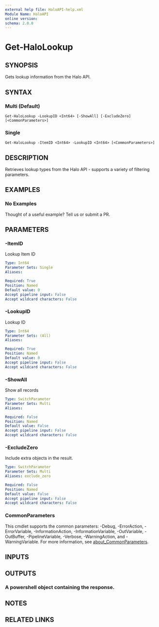 ```yaml
---
external help file: HaloAPI-help.xml
Module Name: HaloAPI
online version:
schema: 2.0.0
---
```


# Get-HaloLookup

## SYNOPSIS
Gets lookup information from the Halo API.

## SYNTAX

### Multi (Default)
```
Get-HaloLookup -LookupID <Int64> [-ShowAll] [-ExcludeZero] [<CommonParameters>]
```

### Single
```
Get-HaloLookup -ItemID <Int64> -LookupID <Int64> [<CommonParameters>]
```

## DESCRIPTION
Retrieves lookup types from the Halo API - supports a variety of filtering parameters.

## EXAMPLES

### No Examples

Thought of a useful example? Tell us or submit a PR.

## PARAMETERS

### -ItemID
Lookup Item ID

```yaml
Type: Int64
Parameter Sets: Single
Aliases:

Required: True
Position: Named
Default value: 0
Accept pipeline input: False
Accept wildcard characters: False
```

### -LookupID
Lookup ID

```yaml
Type: Int64
Parameter Sets: (All)
Aliases:

Required: True
Position: Named
Default value: 0
Accept pipeline input: False
Accept wildcard characters: False
```

### -ShowAll
Show all records

```yaml
Type: SwitchParameter
Parameter Sets: Multi
Aliases:

Required: False
Position: Named
Default value: False
Accept pipeline input: False
Accept wildcard characters: False
```

### -ExcludeZero
Include extra objects in the result.

```yaml
Type: SwitchParameter
Parameter Sets: Multi
Aliases: exclude_zero

Required: False
Position: Named
Default value: False
Accept pipeline input: False
Accept wildcard characters: False
```

### CommonParameters
This cmdlet supports the common parameters: -Debug, -ErrorAction, -ErrorVariable, -InformationAction, -InformationVariable, -OutVariable, -OutBuffer, -PipelineVariable, -Verbose, -WarningAction, and -WarningVariable. For more information, see [about_CommonParameters](http://go.microsoft.com/fwlink/?LinkID=113216).

## INPUTS

## OUTPUTS

### A powershell object containing the response.
## NOTES

## RELATED LINKS
